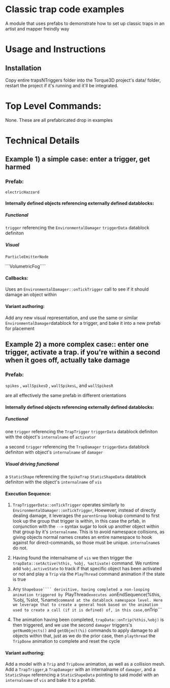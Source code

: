 # Classic trap code examples
A module that uses prefabs to demonstrate how to set up classic traps in an artist and mapper freindly way

# Usage and Instructions
## Installation
Copy entire trapsNTriggers folder into the Torque3D project's data/ folder, restart the project if it's running and it'll be integrated.

# Top Level Commands:
None. These are all prefabricated drop in examples

# Technical Details
## Example 1) a simple case: enter a trigger, get harmed
### Prefab: 
```electricHazzard```
#### Internally defined objects referencing externally defined datablocks:
##### Functional
```trigger``` referencing the ```EnvironmentalDamager``` ```triggerData``` datablock definiton
#####  Visual
```ParticleEmitterNode```

```VolumetricFog````
#### Callbacks: 
Uses an ```EnvironmentalDamager::onTickTrigger``` call to see if it should damage an object within 
#### Variant authoring:
Add any new visual representation, and use the same or similar ```EnvironmentalDamager```datablock for a trigger, and bake it into a new prefab for placement

## Example 2) a more complex case:: enter one trigger, activate a trap. if you're within a second when it goes off, actually take damage
### Prefab: 
```spikes``` , ```wallSpikesD``` , ```wallSpikesL```, and ```wallSpikesR```

are all effectively the same prefab in different orientations
#### Internally defined objects referencing externally defined datablocks:
##### Functional
one ```trigger``` referencing the ```TrapTrigger``` ```triggerData``` datablock definiton with the object's ```internalname``` of ```activator```

a second ```trigger``` referencing the ```TrapDamager``` ```triggerData``` datablock definiton with object's ```internalname``` of ```damager```
#####  Visual *driving* functional
a ```StaticShape``` referencing the ```SpikeTrap``` ```StaticShapeData``` datablock definiton with the object's ```internalname``` of ```vis```
#### Execution Sequence: 
1) ```TrapTriggerData::onTickTrigger``` operates similarly to ```EnvironmentalDamager::onTickTrigger```, 
Hoewever, instead of directly dealing damage, it leverages the ```parentGroup``` lookup command to first look up the group that trigger is within, in this case the prfab,
in conjunction with the ```-->``` syntax sugar to look up another object within that group by it's ```internalname```.
This is to avoid namespace collisions, as giving objects normal names creates an entire namespace to hook against for direct-commands, so those must be unique. ```internalname```s do not.

2) Having found the internalname of ```vis``` we then trigger the ```trapData::setActive(%this, %obj, %activate)``` command. We runtime add ```%obj.activeState``` to track if that specific object has been activated or not and play a ```Trip``` via the ```PlayThread``` command animation if the state is true

3) Any ```Shapebase```` derivitive, having completed a non-looping animation triggered by ```PlayThread``` executes a ```onEndSequence(%this, %obj, %slot, %name)``` command at the datablock namespace level.
Here we leverage that to create a general hook based on the animation used to create a call (if it is defined) of, in this case, ```onTrip```

4) The animation having been completed, ```trapData::onTrip(%this,%obj)``` is then triggered, and we use the second ```damager``` triggers's ```getNumObjects()``` and ```getObject(%i)``` commands to apply damage to all objects within that,
   just as we do the prior case, then ```playthread``` the ```TripDone``` animation to complete and reset the cycle
#### Variant authoring:
Add a model with a ```Trip``` and ```TripDone``` animation, as well as a collision mesh.
Add a ```TrapTrigger```,a ```TrapDamager``` with an internalname of ```damager```, and a ```StaticShape``` referencing a ```StaticShapeData``` pointing to said model with an ```internalname``` of ```vis``` and bake it to a prefab.
